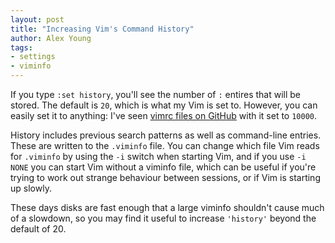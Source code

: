```yaml
---
layout: post
title: "Increasing Vim's Command History"
author: Alex Young
tags:
- settings
- viminfo
---
```


If you type `:set history`, you'll see the number of `:` entires that will be stored.  The default is `20`, which is what my Vim is set to.  However, you can easily set it to anything:  I've seen [vimrc files on GitHub](https://github.com/garybernhardt/dotfiles/blob/master/.vimrc) with it set to `10000`.

History includes previous search patterns as well as command-line entries.  These are written to the `.viminfo` file.  You can change which file Vim reads for `.viminfo` by using the `-i` switch when starting Vim, and if you use `-i NONE` you can start Vim without a viminfo file, which can be useful if you're trying to work out strange behaviour between sessions, or if Vim is starting up slowly.

These days disks are fast enough that a large viminfo shouldn't cause much of a slowdown, so you may find it useful to increase `'history'` beyond the default of 20.
